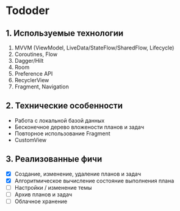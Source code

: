 # Tododer

## 1. Используемые технологии

1. MVVM (ViewModel, LiveData/StateFlow/SharedFlow, Lifecycle)
2. Coroutines, Flow
3. Dagger/Hilt
4. Room
5. Preference API
6. RecyclerView
7. Fragment, Navigation

## 2. Технические особенности

* Работа с локальной базой данных
* Бесконечное дерево вложености планов и задач
* Повторное использование Fragment
* CustomView

## 3. Реализованные фичи

* [X]  Создание, изменение, удаление планов и задач
* [X]  Алгоритмическое вычисление состояние выполнения плана
* [ ]  Настройки / изменение темы
* [ ]  Архив планов и задач
* [ ]  Облачное хранение
